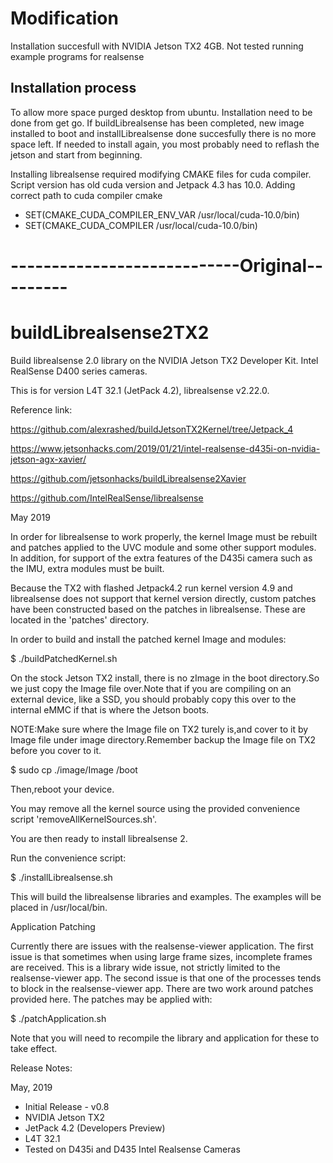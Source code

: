 # Modification
Installation succesfull with NVIDIA Jetson TX2 4GB. Not tested running example programs for realsense

## Installation process
To allow more space purged desktop from ubuntu. Installation need to be done from get go. If buildLibrealsense has been completed, new image installed to boot and installLibrealsense done succesfully there is no more space left. If needed to install again, you most probably need to reflash the jetson and start from beginning.

Installing librealsense required modifying CMAKE files for cuda compiler. Script version has old cuda version and Jetpack 4.3 has 10.0.
Adding correct path to cuda compiler cmake 

- SET(CMAKE_CUDA_COMPILER_ENV_VAR /usr/local/cuda-10.0/bin)
- SET(CMAKE_CUDA_COMPILER /usr/local/cuda-10.0/bin)

# ----------------------------Original---------
# buildLibrealsense2TX2
Build librealsense 2.0 library on the NVIDIA Jetson TX2 Developer Kit. Intel RealSense D400 series cameras.

This is for version L4T 32.1 (JetPack 4.2), librealsense v2.22.0.

Reference link:

  https://github.com/alexrashed/buildJetsonTX2Kernel/tree/Jetpack_4
  
  https://www.jetsonhacks.com/2019/01/21/intel-realsense-d435i-on-nvidia-jetson-agx-xavier/
  
  https://github.com/jetsonhacks/buildLibrealsense2Xavier
  
  https://github.com/IntelRealSense/librealsense

May 2019

In order for librealsense to work properly, the kernel Image must be rebuilt and patches applied to the UVC module and some other support modules. In addition, for support of the extra features of the D435i camera such as the IMU, extra modules must be built.

Because the TX2 with flashed Jetpack4.2 run kernel version 4.9 and librealsense does not support that kernel version directly, custom patches have been constructed based on the patches in librealsense. These are located in the 'patches' directory.

In order to build and install the patched kernel Image and modules:

$ ./buildPatchedKernel.sh

On the stock Jetson TX2 install, there is no zImage in the boot directory.So we just copy the Image file over.Note that if you are compiling on an external device, like a SSD, you should probably copy this over to the internal eMMC if that is where the Jetson boots.

NOTE:Make sure where the Image file on TX2 turely is,and cover to it by Image file under image directory.Remember backup the Image file on TX2 before you cover to it.

$ sudo cp ./image/Image /boot

Then,reboot your device.

You may remove all the kernel source using the provided convenience script 'removeAllKernelSources.sh'.

You are then ready to install librealsense 2.

Run the convenience script:

$ ./installLibrealsense.sh

This will build the librealsense libraries and examples. The examples will be placed in /usr/local/bin.

Application Patching

Currently there are issues with the realsense-viewer application. The first issue is that sometimes when using large frame sizes, incomplete frames are received. This is a library wide issue, not strictly limited to the realsense-viewer app. The second issue is that one of the processes tends to block in the realsense-viewer app. There are two work around patches provided here. The patches may be applied with:

$ ./patchApplication.sh

Note that you will need to recompile the library and application for these to take effect.

Release Notes:

May, 2019

* Initial Release - v0.8
* NVIDIA Jetson TX2
* JetPack 4.2 (Developers Preview)
* L4T 32.1
* Tested on D435i and D435 Intel Realsense Cameras




